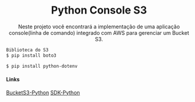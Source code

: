<h1 align="center">Python Console S3</h1>

<p align="center">
Neste projeto você encontrará a implementação de uma aplicação console(linha de comando) 
integrado com AWS para gerenciar um Bucket S3.
</p>

```bash
Biblioteca do S3
$ pip install boto3

$ pip install python-dotenv

```

#### Links
[BucketS3-Python](https://coffops.com/manipulando-buckets-e-objetos-do-amazon-s3-com-python/)
[SDK-Python](https://aws.amazon.com/pt/sdk-for-python/)
